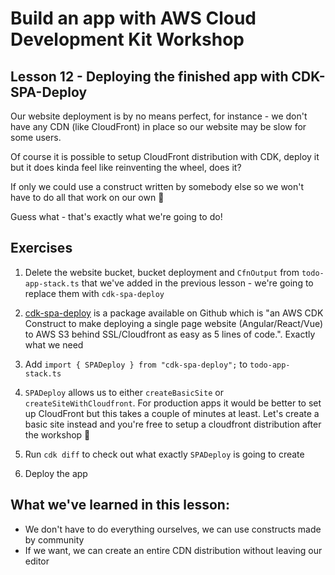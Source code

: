 # Build an app with AWS Cloud Development Kit Workshop

## Lesson 12 - Deploying the finished app with CDK-SPA-Deploy

Our website deployment is by no means perfect, for instance - we don't have any CDN (like CloudFront) in place so our website may be slow for some users.

Of course it is possible to setup CloudFront distribution with CDK, deploy it but it does kinda feel like reinventing the wheel, does it?

If only we could use a construct written by somebody else so we won't have to do all that work on our own 🤔

Guess what - that's exactly what we're going to do!

## Exercises

1. Delete the website bucket, bucket deployment and `CfnOutput` from `todo-app-stack.ts` that we've added in the previous lesson - we're going to replace them with `cdk-spa-deploy`

2. [cdk-spa-deploy](https://github.com/nideveloper/CDK-SPA-Deploy) is a package available on Github which is "an AWS CDK Construct to make deploying a single page website (Angular/React/Vue) to AWS S3 behind SSL/Cloudfront as easy as 5 lines of code.". Exactly what we need

3. Add `import { SPADeploy } from "cdk-spa-deploy";` to `todo-app-stack.ts`

4. `SPADeploy` allows us to either `createBasicSite` or `createSiteWithCloudfront`. For production apps it would be better to set up CloudFront but this takes a couple of minutes at least. Let's create a basic site instead and you're free to setup a cloudfront distribution after the workshop 🤠

5. Run `cdk diff` to check out what exactly `SPADeploy` is going to create

6. Deploy the app

## What we've learned in this lesson:

- We don't have to do everything ourselves, we can use constructs made by community
- If we want, we can create an entire CDN distribution without leaving our editor
